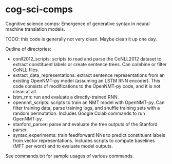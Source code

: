 # cog-sci-comps
Cognitive science comps: Emergence of generative syntax in neural machine translation models.

TODO: this code is generally not very clean. Maybe clean it up one day.

Outline of directories:
* conll2012_scripts: scripts to read and parse the CoNLL2012 dataset to extract constituent labels or create sentence trees. Can combine or filter CoNLL files.
* extract_data_representations: extract sentence representations from an existing OpenNMT-py model (assuming an LSTM RNN encoder). This code consists of modifications to the OpenNMT-py code, and it is not clean at all.
* lstm_rnn: run and evaluate a directly-trained RNN.
* opennmt_scripts: scripts to train an NMT model with OpenNMT-py. Can filter training data, parse training logs, and shuffle training sets with a random permutation. Includes Google Colab commands to run OpenNMT-py.
* stanford_parser: parse and evaluate the tree outputs of the Stanford parser.
* syntax_experiments: train feedforward NNs to predict constituent labels from vector representations. Includes scripts to compute baselines (MFT per word) and to evaluate model outputs.

See commands.txt for sample usages of various commands.